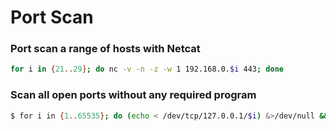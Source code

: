 # Port Scan

### Port scan a range of hosts with Netcat
```bash
for i in {21..29}; do nc -v -n -z -w 1 192.168.0.$i 443; done

```
### Scan all open ports without any required program
```bash
$ for i in {1..65535}; do (echo < /dev/tcp/127.0.0.1/$i) &>/dev/null && printf "\n[+] Open Port at\n: \t%d\n" "$i" || printf "."; done

```


























